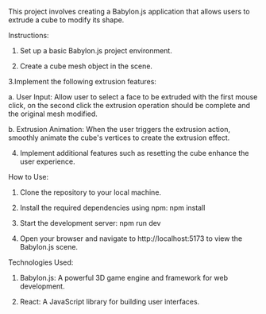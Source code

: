 ﻿This project involves creating a Babylon.js application that allows users to extrude a cube to modify its shape.

Instructions:

1. Set up a basic Babylon.js project environment.

2. Create a cube mesh object in the scene.

3.Implement the following extrusion features:

a. User Input: Allow user to select a face to be extruded with the first mouse click, on the second click the extrusion operation should be complete and the original mesh modified.

b. Extrusion Animation: When the user triggers the extrusion action, smoothly animate the cube's vertices to create the extrusion effect.

4. Implement additional features such as resetting the cube enhance the user experience.

How to Use:

1. Clone the repository to your local machine.

2. Install the required dependencies using npm: npm install

3. Start the development server: npm run dev

4. Open your browser and navigate to http://localhost:5173 to view the Babylon.js scene.

Technologies Used:

1. Babylon.js: A powerful 3D game engine and framework for web development.

2. React: A JavaScript library for building user interfaces.
